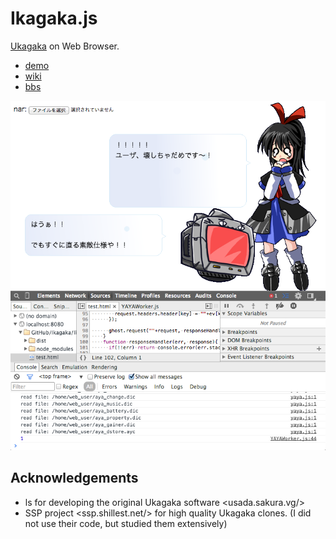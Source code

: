 # Ikagaka.js

[Ukagaka](http://usada.sakura.vg/)  on Web Browser.

+ [demo](http://ikagaka.github.io/Ikagaka.demo/)
+ [wiki](https://github.com/Ikagaka/Ikagaka.js/wiki/)
+ [bbs](http://uka.jpn.org/test/read.cgi/unyu/1416718339/)

![screenshot](https://raw.githubusercontent.com/Ikagaka/Ikagaka.js/master/screenshot.png )

## Acknowledgements
* ls for developing the original Ukagaka software &lt;usada.sakura.vg/&gt;
* SSP project &lt;ssp.shillest.net/&gt; for high quality Ukagaka clones. (I did not use their code, but studied them extensively)
